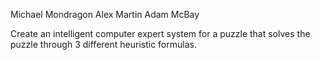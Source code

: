 
Michael Mondragon
Alex Martin
Adam McBay

Create an intelligent computer expert system for a puzzle that solves the puzzle through 3 different heuristic formulas.
